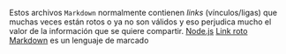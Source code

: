 Estos archivos `Markdown` normalmente contienen _links_ (vínculos/ligas) que
muchas veces están rotos o ya no son válidos y eso perjudica mucho el valor de
la información que se quiere compartir.
[Node.js](https://nodejs.org/) [Link roto](https://nodej/)
[Markdown](https://es.wikipedia.oi/Markdown) es un lenguaje de marcado